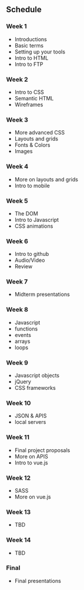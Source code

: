
## Schedule

### Week 1
* Introductions
* Basic terms
* Setting up your tools
* Intro to HTML
* Intro to FTP

### Week 2
* Intro to CSS
* Semantic HTML
* Wireframes

### Week 3
* More advanced CSS
* Layouts and grids
* Fonts & Colors
* Images

### Week 4
* More on layouts and grids
* Intro to mobile

### Week 5
* The DOM
* Intro to Javascript
* CSS animations

### Week 6
* Intro to github
* Audio/Video
* Review

### Week 7
* Midterm presentations

### Week 8
* Javascript
 * functions
 * events
 * arrays
 * loops

### Week 9
* Javascript objects
* jQuery
* CSS frameworks

### Week 10
* JSON & APIS
* local servers

### Week 11
* Final project proposals
* More on APIS
* Intro to vue.js

### Week 12
* SASS
* More on vue.js

### Week 13
* TBD

### Week 14
* TBD

### Final
* Final presentations